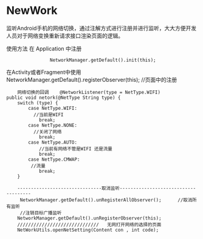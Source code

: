 # NewWork
监听Android手机的网络切换，通过注解方式进行注册并进行监听，大大方便开发人员对于网络变换重新请求接口渲染页面的逻辑。



使用方法  在 Application 中注册
   
                    NetworkManager.getDefault().init(this);
                    
                    
                    
在Activity或者Fragment中使用
                     NetworkManager.getDefault().registerObserver(this);       //页面中的注册
                     
        网络切换的回调    @NetworkListener(type = NetType.WIFI)
    public void netork(@NetType String type) {
        switch (type) {
            case NetType.WIFI:
              //当前是WIFI
                break;
            case NetType.NONE:
              //关闭了网络
                break;
            case NetType.AUTO:
                //当前有网络不管是WIFI 还是流量
                break;
            case NetType.CMWAP:
             //流量
                break;
        }
        
        -------------------------------取消监听-------------------------------------
         NetworkManager.getDefault().unRegisterAllObserver();      //取消所有监听
         //注销目标广播监听
        NetworkManager.getDefault().unRegisterObserver(this);
        //////////////////////////////   无网打开网络的选择的页面
        NetWorkUtils.openNetSetting(Content con , int code);
        
        
        
        
        
